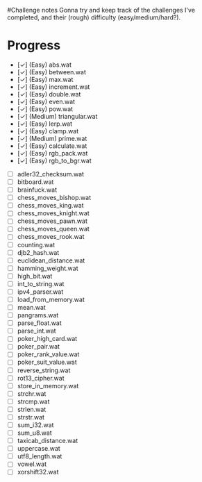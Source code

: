 #Challenge notes
Gonna try and keep track of the challenges I've completed, and their (rough)
difficulty (easy/medium/hard?).

# Progress
- [✓] (Easy) abs.wat
- [✓] (Easy) between.wat
- [✓] (Easy) max.wat
- [✓] (Easy) increment.wat
- [✓] (Easy) double.wat
- [✓] (Easy) even.wat
- [✓] (Easy) pow.wat
- [✓] (Medium) triangular.wat
- [✓] (Easy) lerp.wat
- [✓] (Easy) clamp.wat
- [✓] (Medium) prime.wat
- [✓] (Easy) calculate.wat
- [✓] (Easy) rgb_pack.wat
- [✓] (Easy) rgb_to_bgr.wat
- [ ] adler32_checksum.wat
- [ ] bitboard.wat
- [ ] brainfuck.wat
- [ ] chess_moves_bishop.wat
- [ ] chess_moves_king.wat
- [ ] chess_moves_knight.wat
- [ ] chess_moves_pawn.wat
- [ ] chess_moves_queen.wat
- [ ] chess_moves_rook.wat
- [ ] counting.wat
- [ ] djb2_hash.wat
- [ ] euclidean_distance.wat
- [ ] hamming_weight.wat
- [ ] high_bit.wat
- [ ] int_to_string.wat
- [ ] ipv4_parser.wat
- [ ] load_from_memory.wat
- [ ] mean.wat
- [ ] pangrams.wat
- [ ] parse_float.wat
- [ ] parse_int.wat
- [ ] poker_high_card.wat
- [ ] poker_pair.wat
- [ ] poker_rank_value.wat
- [ ] poker_suit_value.wat
- [ ] reverse_string.wat
- [ ] rot13_cipher.wat
- [ ] store_in_memory.wat
- [ ] strchr.wat
- [ ] strcmp.wat
- [ ] strlen.wat
- [ ] strstr.wat
- [ ] sum_i32.wat
- [ ] sum_u8.wat
- [ ] taxicab_distance.wat
- [ ] uppercase.wat
- [ ] utf8_length.wat
- [ ] vowel.wat
- [ ] xorshift32.wat
